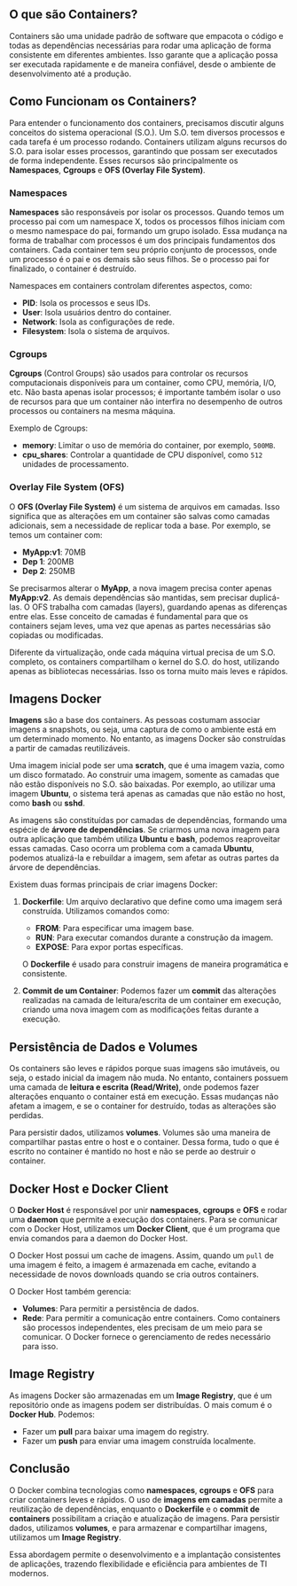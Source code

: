 ## O que são Containers?

Containers são uma unidade padrão de software que empacota o código e todas as dependências necessárias para rodar uma aplicação de forma consistente em diferentes ambientes. Isso garante que a aplicação possa ser executada rapidamente e de maneira confiável, desde o ambiente de desenvolvimento até a produção.

## Como Funcionam os Containers?

Para entender o funcionamento dos containers, precisamos discutir alguns conceitos do sistema operacional (S.O.). Um S.O. tem diversos processos e cada tarefa é um processo rodando. Containers utilizam alguns recursos do S.O. para isolar esses processos, garantindo que possam ser executados de forma independente. Esses recursos são principalmente os **Namespaces**, **Cgroups** e **OFS (Overlay File System)**.

### Namespaces

**Namespaces** são responsáveis por isolar os processos. Quando temos um processo pai com um namespace X, todos os processos filhos iniciam com o mesmo namespace do pai, formando um grupo isolado. Essa mudança na forma de trabalhar com processos é um dos principais fundamentos dos containers. Cada container tem seu próprio conjunto de processos, onde um processo é o pai e os demais são seus filhos. Se o processo pai for finalizado, o container é destruído.

Namespaces em containers controlam diferentes aspectos, como:
- **PID**: Isola os processos e seus IDs.
- **User**: Isola usuários dentro do container.
- **Network**: Isola as configurações de rede.
- **Filesystem**: Isola o sistema de arquivos.

### Cgroups

**Cgroups** (Control Groups) são usados para controlar os recursos computacionais disponíveis para um container, como CPU, memória, I/O, etc. Não basta apenas isolar processos; é importante também isolar o uso de recursos para que um container não interfira no desempenho de outros processos ou containers na mesma máquina.

Exemplo de Cgroups:
- **memory**: Limitar o uso de memória do container, por exemplo, `500MB`.
- **cpu_shares**: Controlar a quantidade de CPU disponível, como `512` unidades de processamento.

### Overlay File System (OFS)

O **OFS (Overlay File System)** é um sistema de arquivos em camadas. Isso significa que as alterações em um container são salvas como camadas adicionais, sem a necessidade de replicar toda a base. Por exemplo, se temos um container com:
- **MyApp:v1**: 70MB
- **Dep 1**: 200MB
- **Dep 2**: 250MB

Se precisarmos alterar o **MyApp**, a nova imagem precisa conter apenas **MyApp:v2**. As demais dependências são mantidas, sem precisar duplicá-las. O OFS trabalha com camadas (layers), guardando apenas as diferenças entre elas. Esse conceito de camadas é fundamental para que os containers sejam leves, uma vez que apenas as partes necessárias são copiadas ou modificadas.

Diferente da virtualização, onde cada máquina virtual precisa de um S.O. completo, os containers compartilham o kernel do S.O. do host, utilizando apenas as bibliotecas necessárias. Isso os torna muito mais leves e rápidos.

## Imagens Docker

**Imagens** são a base dos containers. As pessoas costumam associar imagens a snapshots, ou seja, uma captura de como o ambiente está em um determinado momento. No entanto, as imagens Docker são construídas a partir de camadas reutilizáveis.

Uma imagem inicial pode ser uma **scratch**, que é uma imagem vazia, como um disco formatado. Ao construir uma imagem, somente as camadas que não estão disponíveis no S.O. são baixadas. Por exemplo, ao utilizar uma imagem **Ubuntu**, o sistema terá apenas as camadas que não estão no host, como **bash** ou **sshd**.

As imagens são constituídas por camadas de dependências, formando uma espécie de **árvore de dependências**. Se criarmos uma nova imagem para outra aplicação que também utiliza **Ubuntu** e **bash**, podemos reaproveitar essas camadas. Caso ocorra um problema com a camada **Ubuntu**, podemos atualizá-la e rebuildar a imagem, sem afetar as outras partes da árvore de dependências.

Existem duas formas principais de criar imagens Docker:
1. **Dockerfile**: Um arquivo declarativo que define como uma imagem será construída. Utilizamos comandos como:
   - **FROM**: Para especificar uma imagem base.
   - **RUN**: Para executar comandos durante a construção da imagem.
   - **EXPOSE**: Para expor portas específicas.

   O **Dockerfile** é usado para construir imagens de maneira programática e consistente.

2. **Commit de um Container**: Podemos fazer um **commit** das alterações realizadas na camada de leitura/escrita de um container em execução, criando uma nova imagem com as modificações feitas durante a execução.

## Persistência de Dados e Volumes

Os containers são leves e rápidos porque suas imagens são imutáveis, ou seja, o estado inicial da imagem não muda. No entanto, containers possuem uma camada de **leitura e escrita (Read/Write)**, onde podemos fazer alterações enquanto o container está em execução. Essas mudanças não afetam a imagem, e se o container for destruído, todas as alterações são perdidas.

Para persistir dados, utilizamos **volumes**. Volumes são uma maneira de compartilhar pastas entre o host e o container. Dessa forma, tudo o que é escrito no container é mantido no host e não se perde ao destruir o container.

## Docker Host e Docker Client

O **Docker Host** é responsável por unir **namespaces**, **cgroups** e **OFS** e rodar uma **daemon** que permite a execução dos containers. Para se comunicar com o Docker Host, utilizamos um **Docker Client**, que é um programa que envia comandos para a daemon do Docker Host.

O Docker Host possui um cache de imagens. Assim, quando um `pull` de uma imagem é feito, a imagem é armazenada em cache, evitando a necessidade de novos downloads quando se cria outros containers.

O Docker Host também gerencia:
- **Volumes**: Para permitir a persistência de dados.
- **Rede**: Para permitir a comunicação entre containers. Como containers são processos independentes, eles precisam de um meio para se comunicar. O Docker fornece o gerenciamento de redes necessário para isso.

## Image Registry

As imagens Docker são armazenadas em um **Image Registry**, que é um repositório onde as imagens podem ser distribuídas. O mais comum é o **Docker Hub**. Podemos:
- Fazer um **pull** para baixar uma imagem do registry.
- Fazer um **push** para enviar uma imagem construída localmente.

## Conclusão

O Docker combina tecnologias como **namespaces**, **cgroups** e **OFS** para criar containers leves e rápidos. O uso de **imagens em camadas** permite a reutilização de dependências, enquanto o **Dockerfile** e o **commit de containers** possibilitam a criação e atualização de imagens. Para persistir dados, utilizamos **volumes**, e para armazenar e compartilhar imagens, utilizamos um **Image Registry**.

Essa abordagem permite o desenvolvimento e a implantação consistentes de aplicações, trazendo flexibilidade e eficiência para ambientes de TI modernos.

